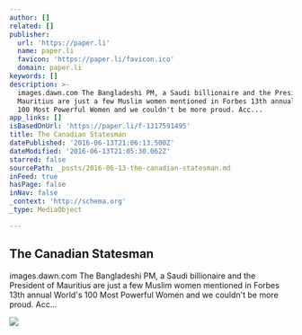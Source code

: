 ```yaml
---
author: []
related: []
publisher:
  url: 'https://paper.li'
  name: paper.li
  favicon: 'https://paper.li/favicon.ico'
  domain: paper.li
keywords: []
description: >-
  images.dawn.com The Bangladeshi PM, a Saudi billionaire and the President of
  Mauritius are just a few Muslim women mentioned in Forbes 13th annual World's
  100 Most Powerful Women and we couldn't be more proud. Acc...
app_links: []
isBasedOnUrl: 'https://paper.li/f-1317591495'
title: The Canadian Statesman
datePublished: '2016-06-13T21:06:13.500Z'
dateModified: '2016-06-13T21:05:30.062Z'
starred: false
sourcePath: _posts/2016-06-13-the-canadian-statesman.md
inFeed: true
hasPage: false
inNav: false
_context: 'http://schema.org'
_type: MediaObject

---
```

<article style=""><h1>The Canadian Statesman</h1><p>images.dawn.com The Bangladeshi PM, a Saudi billionaire and the President of Mauritius are just a few Muslim women mentioned in Forbes 13th annual World's 100 Most Powerful Women and we couldn't be more proud. Acc...</p><img src="http://d197nsfq0bri0.cloudfront.net/images/fb-post-logo-new.png" /></article>